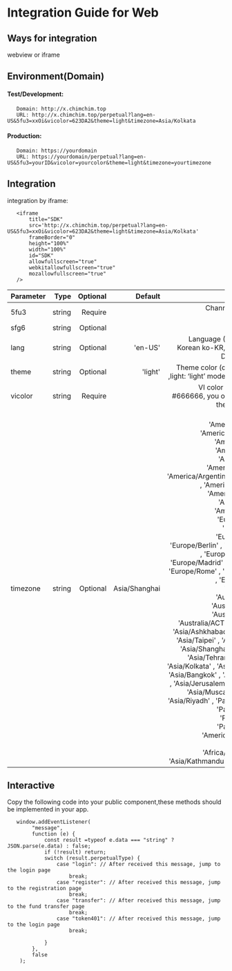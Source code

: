 # Integration Guide for Web

## Ways for integration
   webview or iframe
## Environment(Domain)
   #### Test/Development:
       Domain: http://x.chimchim.top
       URL: http://x.chimchim.top/perpetual?lang=en-US&5fu3=xxOi&vicolor=623DA2&theme=light&timezone=Asia/Kolkata
   #### Production:
       Domain: https://yourdomain
       URL: https://yourdomain/perpetual?lang=en-US&5fu3=yourID&vicolor=yourcolor&theme=light&timezone=yourtimezone
## Integration
   integration by iframe:
   
       <iframe
           title="SDK"
           src='http://x.chimchim.top/perpetual?lang=en-US&5fu3=xxOi&vicolor=623DA2&theme=light&timezone=Asia/Kolkata'
           frameBorder="0"
           height="100%"
           width="100%"
           id="SDK"
           allowfullscreen="true"
           webkitallowfullscreen="true"
           mozallowfullscreen="true"
       />
   
  
   
   |Parameter|Type|Optional|Default|Notes|
   |---|---:|---:|---:|---:|
   |5fu3|string|Require||Channel ID(created by TinyTrader)|
   |sfg6|string|Optional||jwttoken|
   |lang|string|Optional|'en-US'|Language (Chinese zh-CN, Korean ko-KR, English: en-US. Default is en-US)|
   |theme|string|Optional|'light'|Theme color (dark: ‘dark’ mode ,light: ‘light’ mode. Default is light)|
   |vicolor|string|Require||VI color (if the VI color is #666666, you only need to pass the string 666666)|
   |timezone|string|Optional|Asia/Shanghai|Possible Values: 'America/New_York' , 'America/Los_Angeles' , 'America/Chicago' , 'America/Phoenix' , 'America/Toronto', 'America/Vancouver' , 'America/Argentina/Buenos_Aires' , 'America/El_Salvador' , 'America/Sao_Paulo' , 'America/Bogota' , 'America/Caracas' , 'Europe/Moscow' , 'Europe/Athens' , 'Europe/Belgrade' , 'Europe/Berlin' , 'Europe/London' , 'Europe/Luxembourg' , 'Europe/Madrid' , 'Europe/Paris' , 'Europe/Rome' , 'Europe/Warsaw' , 'Europe/Istanbul' , 'Europe/Zurich' , 'Australia/Sydney' , 'Australia/Brisbane' , 'Australia/Adelaide' , 'Australia/ACT' , 'Asia/Almaty' , 'Asia/Ashkhabad' , 'Asia/Tokyo' , 'Asia/Taipei' , 'Asia/Singapore' , 'Asia/Shanghai' , 'Asia/Seoul' , 'Asia/Tehran' , 'Asia/Dubai' , 'Asia/Kolkata' , 'Asia/Hong_Kong' , 'Asia/Bangkok' , 'Asia/Chongqing' , 'Asia/Jerusalem' , 'Asia/Kuwait' , 'Asia/Muscat' , 'Asia/Qatar' , 'Asia/Riyadh' , 'Pacific/Auckland' , 'Pacific/Chatham' , 'Pacific/Fakaofo' , 'Pacific/Honolulu' , 'America/Mexico_City' , 'Africa/Cairo' , 'Africa/Johannesburg' , 'Asia/Kathmandu' , 'US/Mountain'|
   
## Interactive
   Copy the following code into your public component,these methods should be implemented in your app.
   
   
       window.addEventListener(
            "message",
            function (e) {
                const result =typeof e.data === "string" ? JSON.parse(e.data) : false;
                if (!result) return;
                switch (result.perpetualType) {
                    case "login": // After received this message, jump to the login page
                        break;
                    case "register": // After received this message, jump to the registration page
                        break;
                    case "transfer": // After received this message, jump to the fund transfer page
                        break;
                    case "token401": // After received this message, jump to the login page
                        break;

                }
            },
            false
        );

